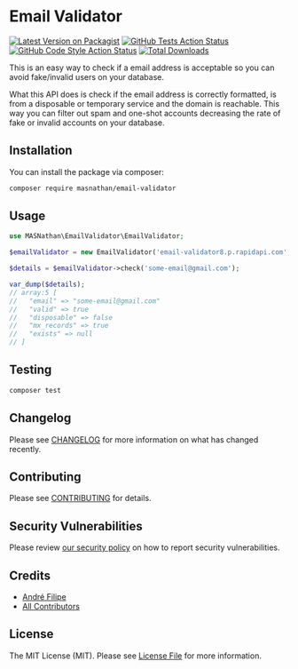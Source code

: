 # Email Validator

[![Latest Version on Packagist](https://img.shields.io/packagist/v/masnathan/email-validator.svg?style=flat-square)](https://packagist.org/packages/masnathan/email-validator)
[![GitHub Tests Action Status](https://img.shields.io/github/workflow/status/masnathan/email-validator/run-tests?label=tests)](https://github.com/masnathan/email-validator/actions?query=workflow%3ATests+branch%3Amaster)
[![GitHub Code Style Action Status](https://img.shields.io/github/workflow/status/masnathan/email-validator/Check%20&%20fix%20styling?label=code%20style)](https://github.com/masnathan/email-validator/actions?query=workflow%3A"Check+%26+fix+styling"+branch%3Amaster)
[![Total Downloads](https://img.shields.io/packagist/dt/masnathan/email-validator.svg?style=flat-square)](https://packagist.org/packages/masnathan/email-validator)

This is an easy way to check if a email address is acceptable so you can avoid fake/invalid users on your database.

What this API does is check if the email address is correctly formatted, is from a disposable or temporary service and
the domain is reachable. This way you can filter out spam and one-shot accounts decreasing the rate of fake or invalid
accounts on your database.

## Installation

You can install the package via composer:

```bash
composer require masnathan/email-validator
```

## Usage

```php
use MASNathan\EmailValidator\EmailValidator;

$emailValidator = new EmailValidator('email-validator8.p.rapidapi.com', 'super-secret-api-key');

$details = $emailValidator->check('some-email@gmail.com');

var_dump($details);
// array:5 [
//   "email" => "some-email@gmail.com"
//   "valid" => true
//   "disposable" => false
//   "mx_records" => true
//   "exists" => null
// ]
```

## Testing

```bash
composer test
```

## Changelog

Please see [CHANGELOG](CHANGELOG.md) for more information on what has changed recently.

## Contributing

Please see [CONTRIBUTING](.github/CONTRIBUTING.md) for details.

## Security Vulnerabilities

Please review [our security policy](../../security/policy) on how to report security vulnerabilities.

## Credits

- [André Filipe](https://github.com/masnathan)
- [All Contributors](../../contributors)

## License

The MIT License (MIT). Please see [License File](LICENSE.md) for more information.
